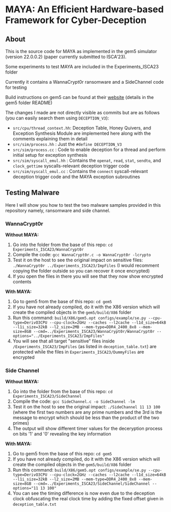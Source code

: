 # MAYA: An Efficient Hardware-based Framework for Cyber-Deception

## About
This is the source code for MAYA as implemented in the gem5 simulator (version 22.0.0.2) (paper currently submitted to ISCA'23).

Some experiments to test MAYA are included in the Experiments_ISCA23 folder

Currently it contains a WannaCrypt0r ransomware and a SideChannel code for testing

Build instructions on gem5 can be found at their [website](https://www.gem5.org/documentation/general_docs/building) (details in the gem5 folder README)

The changes I made are not directly visible as commits but are as follows (you can easily search them using `DECEPTION_V3`):
- `src/cpu/thread_context.hh`: Deception Table, Honey Quivers, and Exception Synthesis Module are implemented here along with the comments explaining them in detail
- `src/sim/process.hh` : Just the `#define DECEPTION_V3`
- `src/sim/process.cc` : Code to enable deception for a thread and perform initial setup for exception synthesis 
- `src/sim/syscall_emul.hh` : Contains the `openat`, `read`, `stat`, `sendto`, and `clock_gettime` syscalls-relevant deception trigger code
- `src/sim/syscall_emul.cc` : Contains the `connect` syscall-relevant deception trigger code and the MAYA exception subroutines

## Testing Malware
Here I will show you how to test the two malware samples provided in this repository namely, ransomware and side channel.

### WannaCrypt0r
**Without MAYA:**
1. Go into the folder from the base of this repo: `cd Experiments_ISCA23/WannaCrypt0r`
2. Compile the code: `gcc WannaCrypt0r.c -o WannaCrypt0r -lcrypto`
3. Test it on the host to see the original impact on sensitive files: `./WannaCrypt0r ../Experiments_ISCA23/ImpFiles` (I would recomment copying the folder outside so you can recover it once encrypted)
4. If you open the files in there you will see that they now show encrypted contents

**With MAYA:**
1. Go to gem5 from the base of this repo: `cd gem5`
2. If you have not already compiled, do it with the X86 version which will create the compiled objects in the `gem5/build/X86` folder
3. Run this command: `build/X86/gem5.opt configs/example/se.py --cpu-type=DerivO3CPU --cpu-clock=2GHz --caches --l2cache --l1d_size=64kB --l1i_size=32kB --l2_size=2MB --mem-type=DDR4_2400_8x8 --mem-size=8GB --cmd=../Experiments_ISCA23/WannaCrypt0r/WannaCrypt0r --options="../Experiments_ISCA23/ImpFiles"`
4. You will see that all target "sensitive" files inside `/Experiments_ISCA23/ImpFiles` (as listed in `deception_table.txt`) are protected while the files in  `Experiments_ISCA23/DummyFiles` are encrypted

### Side Channel
**Without MAYA:**
1. Go into the folder from the base of this repo: `cd Experiments_ISCA23/SideChannel`
2. Compile the code: `gcc SideChannel.c -o SideChannel -lm`
3. Test it on the host to see the original impact: `./SideChannel 11 13 100` (where the first two numbers are any prime numbers and the 3rd is the message to encrypt which should be less than the product of the two primes)
4. The output will show different timer values for the deceryption process on bits '1' and '0' revealing the key information

**With MAYA:**
1. Go to gem5 from the base of this repo: `cd gem5`
2. If you have not already compiled, do it with the X86 version which will create the compiled objects in the `gem5/build/X86` folder
3. Run this command: `build/X86/gem5.opt configs/example/se.py --cpu-type=DerivO3CPU --cpu-clock=2GHz --caches --l2cache --l1d_size=64kB --l1i_size=32kB --l2_size=2MB --mem-type=DDR4_2400_8x8 --mem-size=8GB --cmd=../Experiments_ISCA23/SideChannel/SideChannel --options="11 13 100"`
4. You can see the timing difference is now even due to the deception clock obfuscating the real clock time by adding the fixed offset given in `deception_table.txt`
